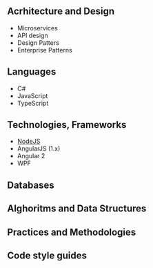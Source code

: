 ## Acrhitecture and Design

* Microservices
* API design
* Design Patters
* Enterprise Patterns

## Languages

* C#
* JavaScript
* TypeScript

## Technologies, Frameworks

* [NodeJS](pages/frameworks/nodejs)
* AngularJS (1.x)
* Angular 2
* WPF

## Databases

## Alghoritms and Data Structures

## Practices and Methodologies

## Code style guides